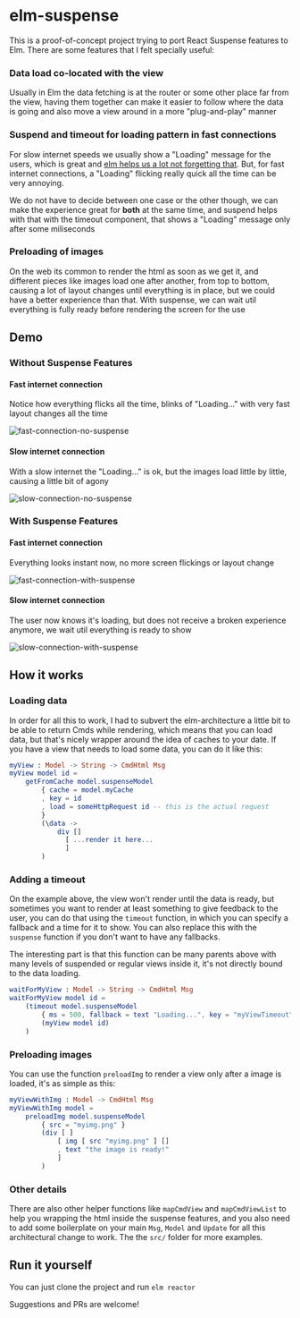 # elm-suspense

This is a proof-of-concept project trying to port React Suspense features to Elm. There are some features that I felt specially useful:

### Data load co-located with the view

Usually in Elm the data fetching is at the router or some other place far from the view, having them together can make it easier to follow where the data is going and also move a view around in a more "plug-and-play" manner

### Suspend and timeout for loading pattern in fast connections

For slow internet speeds we usually show a "Loading" message for the users, which is great and [elm helps us a lot not forgetting that](http://blog.jenkster.com/2016/06/how-elm-slays-a-ui-antipattern.html). But, for fast internet connections, a "Loading" flicking really quick all the time can be very annoying.

We do not have to decide between one case or the other though, we can make the experience great for **both** at the same time, and suspend helps with that with the timeout component, that shows a "Loading" message only after some miliseconds

### Preloading of images

On the web its common to render the html as soon as we get it, and different pieces like images load one after another, from top to bottom, causing a lot of layout changes until everything is in place, but we could have a better experience than that. With suspense, we can wait util everything is fully ready before rendering the screen for the use

## Demo

### Without Suspense Features

#### Fast internet connection

Notice how everything flicks all the time, blinks of "Loading..." with very fast layout changes all the time

![fast-connection-no-suspense](https://user-images.githubusercontent.com/792201/47619622-3e266300-dae1-11e8-8054-6f10cbc317f2.gif)

#### Slow internet connection

With a slow internet the "Loading..." is ok, but the images load little by little, causing a little bit of agony

![slow-connection-no-suspense](https://user-images.githubusercontent.com/792201/47619620-3e266300-dae1-11e8-8542-bb378d7f0d94.gif)

### With Suspense Features

#### Fast internet connection

Everything looks instant now, no more screen flickings or layout change

![fast-connection-with-suspense](https://user-images.githubusercontent.com/792201/47619623-3e266300-dae1-11e8-9bc9-521e68b59b7d.gif)

#### Slow internet connection

The user now knows it's loading, but does not receive a broken experience anymore, we wait util everything is ready to show

![slow-connection-with-suspense](https://user-images.githubusercontent.com/792201/47619624-3e266300-dae1-11e8-93dd-b35b9d81d54e.gif)

## How it works

### Loading data

In order for all this to work, I had to subvert the elm-architecture a little bit to be able to return Cmds while rendering, which means that you can load data, but that's nicely wrapper around the idea of caches to your date. If you have a view that needs to load some data, you can do it like this:

```elm
myView : Model -> String -> CmdHtml Msg
myView model id =
    getFromCache model.suspenseModel
        { cache = model.myCache
        , key = id
        , load = someHttpRequest id -- this is the actual request
        }
        (\data ->
            div []
              [ ...render it here...
              ]
        )
```

### Adding a timeout

On the example above, the view won't render until the data is ready, but sometimes you want to render at least something to give feedback to the user, you can do that using the `timeout` function, in which you can specify a fallback and a time for it to show. You can also replace this with the `suspense` function if you don't want to have any fallbacks.

The interesting part is that this function can be many parents above with many levels of suspended or regular views inside it, it's not directly bound to the data loading.

```elm
waitForMyView : Model -> String -> CmdHtml Msg
waitForMyView model id =
    (timeout model.suspenseModel
        { ms = 500, fallback = text "Loading...", key = "myViewTimeout" }
        (myView model id)
    )
```

### Preloading images

You can use the function `preloadImg` to render a view only after a image is loaded, it's as simple as this:

```elm
myViewWithImg : Model -> CmdHtml Msg
myViewWithImg model =
    preloadImg model.suspenseModel
        { src = "myimg.png" }
        (div [ ]
            [ img [ src "myimg.png" ] []
            , text "the image is ready!"
            ]
        )
```

### Other details

There are also other helper functions like `mapCmdView` and `mapCmdViewList` to help you wrapping the html inside the suspense features, and you also need to add some boilerplate on your main `Msg`, `Model` and `Update` for all this architectural change to work. The the `src/` folder for more examples.

## Run it yourself

You can just clone the project and run `elm reactor`

Suggestions and PRs are welcome!
